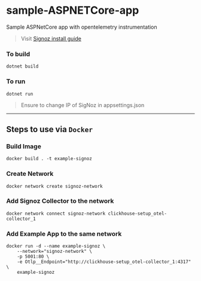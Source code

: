 # sample-ASPNETCore-app

Sample ASPNetCore app with opentelemetry instrumentation

> Visit [Signoz install guide](https://signoz.io/docs/install/docker/)

### To build

```
dotnet build
```

### To run

```
dotnet run
```

> Ensure to change IP of SigNoz in appsettings.json

<hr/>

## Steps to use via `Docker`

### Build Image

```
docker build . -t example-signoz
```

### Create Network

```
docker network create signoz-network
```

### Add Signoz Collector to the network

```
docker network connect signoz-network clickhouse-setup_otel-collector_1
```

### Add Example App to the same network

```
docker run -d --name example-signoz \
    --network="signoz-network" \
    -p 5001:80 \
    -e Otlp__Endpoint="http://clickhouse-setup_otel-collector_1:4317" \
    example-signoz
```
